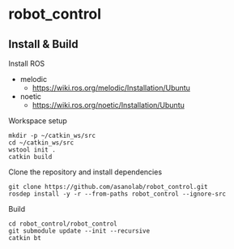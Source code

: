 # robot_control

## Install & Build
Install ROS
- melodic
  - https://wiki.ros.org/melodic/Installation/Ubuntu
- noetic
  - https://wiki.ros.org/noetic/Installation/Ubuntu 

Workspace setup
```
mkdir -p ~/catkin_ws/src
cd ~/catkin_ws/src
wstool init .
catkin build
```

Clone the repository and install dependencies
```
git clone https://github.com/asanolab/robot_control.git
rosdep install -y -r --from-paths robot_control --ignore-src
```

Build
```
cd robot_control/robot_control
git submodule update --init --recursive
catkin bt
```

